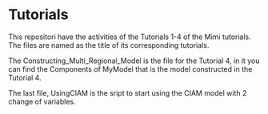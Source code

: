 # Tutorials

This repositori have the activities of the Tutorials 1-4 of the Mimi tutorials. The files are named as the title of its corresponding tutorials. 

The Constructing_Multi_Regional_Model is the file for the Tutorial 4, in it you can find the Components of MyModel that is the model constructed in the Tutorial 4.

The last file, UsingCIAM is the sript to start using the CIAM model with 2 change of variables. 